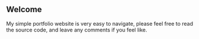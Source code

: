 ## Welcome

My simple portfolio website is very easy to navigate, please feel free to read the source code, and leave any comments if you feel like.